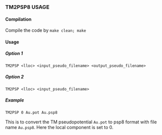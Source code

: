 ### TM2PSP8 USAGE

#### Compilation
Compile the code by `make clean; make`

#### Usage

##### Option 1
```
TM2PSP <lloc> <input_pseudo_filename> <output_pseudo_filename>
```

##### Option 2
```
TM2PSP <lloc> <input_pseudo_filename>
```

##### Example
```
TM2PSP 0 Au.pot Au.psp8
```
This is to convert the TM pseudopotential `Au.pot` to psp8 format with file name `Au.psp8`. Here the local component is set to 0.
